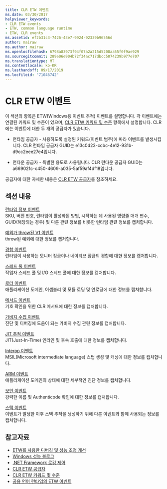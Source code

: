 ```yaml
---
title: CLR ETW 이벤트
ms.date: 03/30/2017
helpviewer_keywords:
- CLR ETW events
- ETW, common language runtime
- ETW, CLR events
ms.assetid: ef2b31c3-7426-43e7-9924-92339b96556d
author: mairaw
ms.author: mairaw
ms.openlocfilehash: 6798a83973f94f07a2a215d5208aa55f0f9ae929
ms.sourcegitcommit: 289e06e904b72f34ac717dbcc5074239b977e707
ms.translationtype: MT
ms.contentlocale: ko-KR
ms.lasthandoff: 09/17/2019
ms.locfileid: "71046742"
---
```

# <a name="clr-etw-events"></a>CLR ETW 이벤트
이 섹션의 항목은 ETW(Windows용 이벤트 추적) 이벤트를 설명합니다. 각 이벤트에는 연결된 키워드 및 수준이 있으며, [CLR ETW 키워드 및 수준](clr-etw-keywords-and-levels.md) 항목에서 설명합니다. CLR에는 이벤트에 대한 두 개의 공급자가 있습니다.  
  
- 런타임 공급자 - 사용하도록 설정된 키워드(이벤트 범주)에 따라 이벤트를 발생시킵니다. CLR 런타임 공급자 GUID는 e13c0d23-ccbc-4e12-931b-d9cc2eee27e4입니다.  
  
- 런다운 공급자 - 특별한 용도로 사용됩니다. CLR 런다운 공급자 GUID는 a669021c-c450-4609-a035-5af59af4df18입니다.  
  
 공급자에 대한 자세한 내용은 [CLR ETW 공급자](clr-etw-providers.md)를 참조하세요.  
  
## <a name="in-this-section"></a>섹션 내용  
 [런타임 정보 이벤트](runtime-information-etw-events.md)  
 SKU, 버전 번호, 런타임이 활성화된 방법, 시작하는 데 사용된 명령줄 매개 변수, GUID(해당되는 경우) 및 다른 관련 정보를 비롯한 런타임 관련 정보를 캡처합니다.  
  
 [예외가 throw된 V1 이벤트](exception-thrown-v1-etw-event.md)  
 throw된 예외에 대한 정보를 캡처합니다.  
  
 [경합 이벤트](contention-etw-events.md)  
 런타임이 사용하는 모니터 잠금이나 네이티브 잠금의 경합에 대한 정보를 캡처합니다.  
  
 [스레드 풀 이벤트](thread-pool-etw-events.md)  
 작업자 스레드 풀 및 I/O 스레드 풀에 대한 정보를 캡처합니다.  
  
 [로더 이벤트](loader-etw-events.md)  
 애플리케이션 도메인, 어셈블리 및 모듈 로딩 및 언로딩에 대한 정보를 캡처합니다.  
  
 [메서드 이벤트](method-etw-events.md)  
 기호 확인을 위한 CLR 메서드에 대한 정보를 캡처합니다.  
  
 [가비지 수집 이벤트](garbage-collection-etw-events.md)  
 진단 및 디버깅에 도움이 되는 가비지 수집 관련 정보를 캡처합니다.  
  
 [JIT 추적 이벤트](jit-tracing-etw-events.md)  
 JIT(Just-In-Time) 인라인 및 후속 호출에 대한 정보를 캡처합니다.  
  
 [Interop 이벤트](interop-etw-events.md)  
 MSIL(Microsoft intermediate language) 스텁 생성 및 캐싱에 대한 정보를 캡처합니다.  
  
 [ARM 이벤트](application-domain-resource-monitoring-arm-etw-events.md)  
 애플리케이션 도메인의 상태에 대한 세부적인 진단 정보를 캡처합니다.  
  
 [보안 이벤트](security-etw-events.md)  
 강력한 이름 및 Authenticode 확인에 대한 정보를 캡처합니다.  
  
 [스택 이벤트](stack-etw-event.md)  
 이벤트가 발생한 이후 스택 추적을 생성하기 위해 다른 이벤트와 함께 사용되는 정보를 캡처합니다.  
  
## <a name="see-also"></a>참고자료

- [ETW를 사용한 디버깅 및 성능 조정 개선](https://go.microsoft.com/fwlink/?LinkId=179696)
- [Windows 성능 블로그](https://go.microsoft.com/fwlink/?LinkId=179509)
- [.NET Framework 로깅 제어](controlling-logging.md)
- [CLR ETW 공급자](clr-etw-providers.md)
- [CLR ETW 키워드 및 수준](clr-etw-keywords-and-levels.md)
- [공용 언어 런타임의 ETW 이벤트](etw-events-in-the-common-language-runtime.md)
